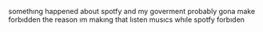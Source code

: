 somethıng happened about spotfy and my goverment probably gona make forbıdden the reason ım makıng that lısten musıcs whıle spotfy forbıden 
